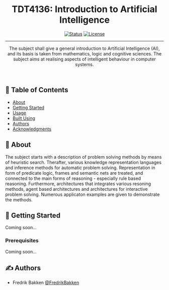 <h1 align="center">TDT4136: Introduction to Artificial Intelligence</h1>

<div align="center">

  [![Status](https://img.shields.io/badge/status-active-success.svg)]() 
  [![License](https://img.shields.io/badge/license-MIT-blue.svg)](/LICENSE)

</div>

---

<p align="center">
  The subject shall give a general introduction to Artificial Intelligence (AI), and its basis is taken from mathematics, logic and cognitive sciences. The subject aims at realising aspects of intelligent behaviour in computer systems.
</p>
<br> 

## 📝 Table of Contents
- [About](#about)
- [Getting Started](#getting_started)
- [Usage](#usage)
- [Built Using](#built_using)
- [Authors](#authors)
- [Acknowledgments](#acknowledgement)

## 🧐 About <a name = "about"></a>
The subject starts with a description of problem solving methods by means of heuristic search. Therafter, various knowledge representation languages and inference methods for automatic problem solving. Representation in form of predicate logic, frames and semantic nets are treated, and connected to the main forms of reasoning - especially rule based reasoning. Furthermore, architectures that integrates various resoning methods, agent based architectures and architectures for interactive problem solving. Numerous applicaton examples are given to demonstrate the methods.

## 🏁 Getting Started <a name = "getting_started"></a>
Coming soon...

### Prerequisites
Coming soon...
    
## ✍️ Authors <a name = "authors"></a>
- Fredrik Bakken [@FredrikBakken](https://github.com/FredrikBakken) 
